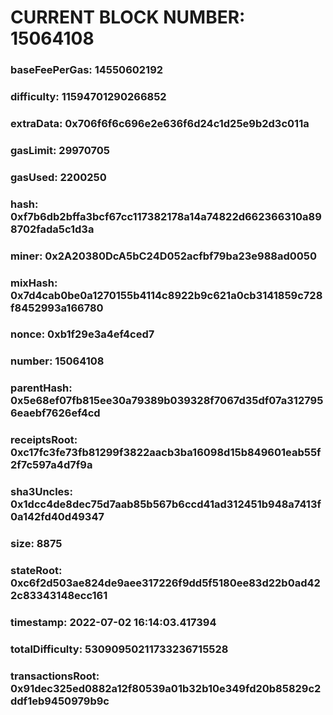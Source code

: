# CURRENT BLOCK NUMBER: 15064108

### baseFeePerGas: 14550602192
### difficulty: 11594701290266852
### extraData: 0x706f6f6c696e2e636f6d24c1d25e9b2d3c011a
### gasLimit: 29970705
### gasUsed: 2200250
### hash: 0xf7b6db2bffa3bcf67cc117382178a14a74822d662366310a898702fada5c1d3a
### miner: 0x2A20380DcA5bC24D052acfbf79ba23e988ad0050
### mixHash: 0x7d4cab0be0a1270155b4114c8922b9c621a0cb3141859c728f8452993a166780
### nonce: 0xb1f29e3a4ef4ced7
### number: 15064108
### parentHash: 0x5e68ef07fb815ee30a79389b039328f7067d35df07a3127956eaebf7626ef4cd
### receiptsRoot: 0xc17fc3fe73fb81299f3822aacb3ba16098d15b849601eab55f2f7c597a4d7f9a
### sha3Uncles: 0x1dcc4de8dec75d7aab85b567b6ccd41ad312451b948a7413f0a142fd40d49347
### size: 8875
### stateRoot: 0xc6f2d503ae824de9aee317226f9dd5f5180ee83d22b0ad422c83343148ecc161
### timestamp: 2022-07-02 16:14:03.417394
### totalDifficulty: 53090950211733236715528
### transactionsRoot: 0x91dec325ed0882a12f80539a01b32b10e349fd20b85829c2ddf1eb9450979b9c
